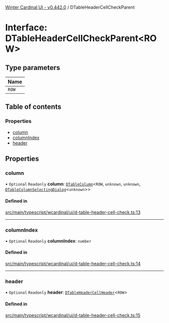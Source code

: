 [Winter Cardinal UI - v0.442.0](../index.md) / DTableHeaderCellCheckParent

# Interface: DTableHeaderCellCheckParent\<ROW\>

## Type parameters

| Name |
| :------ |
| `ROW` |

## Table of contents

### Properties

- [column](DTableHeaderCellCheckParent.md#column)
- [columnIndex](DTableHeaderCellCheckParent.md#columnindex)
- [header](DTableHeaderCellCheckParent.md#header)

## Properties

### column

• `Optional` `Readonly` **column**: [`DTableColumn`](DTableColumn.md)\<`ROW`, `unknown`, `unknown`, [`DTableColumnSelectingDialog`](DTableColumnSelectingDialog.md)\<`unknown`\>\>

#### Defined in

[src/main/typescript/wcardinal/ui/d-table-header-cell-check.ts:13](https://github.com/winter-cardinal/winter-cardinal-ui/blob/v0.442.0/src/main/typescript/wcardinal/ui/d-table-header-cell-check.ts#L13)

___

### columnIndex

• `Optional` `Readonly` **columnIndex**: `number`

#### Defined in

[src/main/typescript/wcardinal/ui/d-table-header-cell-check.ts:14](https://github.com/winter-cardinal/winter-cardinal-ui/blob/v0.442.0/src/main/typescript/wcardinal/ui/d-table-header-cell-check.ts#L14)

___

### header

• `Optional` `Readonly` **header**: [`DTableHeaderCellHeader`](DTableHeaderCellHeader.md)\<`ROW`\>

#### Defined in

[src/main/typescript/wcardinal/ui/d-table-header-cell-check.ts:15](https://github.com/winter-cardinal/winter-cardinal-ui/blob/v0.442.0/src/main/typescript/wcardinal/ui/d-table-header-cell-check.ts#L15)
